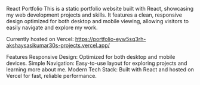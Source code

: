 React Portfolio
This is a static portfolio website built with React, showcasing my web development projects and skills. It features a clean, responsive design optimized for both desktop and mobile viewing, allowing visitors to easily navigate and explore my work.

Currently hosted on Vercel: https://portfolio-eyw5sq3rh-akshaysasikumar30s-projects.vercel.app/

Features
Responsive Design: Optimized for both desktop and mobile devices.
Simple Navigation: Easy-to-use layout for exploring projects and learning more about me.
Modern Tech Stack: Built with React and hosted on Vercel for fast, reliable performance.

